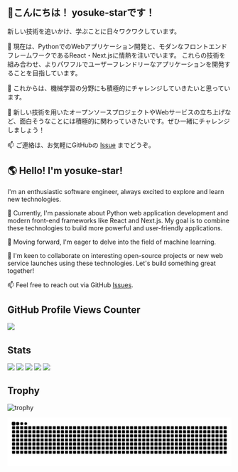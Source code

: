 ## 🙋こんにちは！ yosuke-starです！ 
新しい技術を追いかけ、学ぶことに日々ワクワクしています。

🔭 現在は、PythonでのWebアプリケーション開発と、モダンなフロントエンドフレームワークであるReact・Next.jsに情熱を注いでいます。
これらの技術を組み合わせ、よりパワフルでユーザーフレンドリーなアプリケーションを開発することを目指しています。

🌱 これからは、機械学習の分野にも積極的にチャレンジしていきたいと思っています。

👯 新しい技術を用いたオープンソースプロジェクトやWebサービスの立ち上げなど、面白そうなことには積極的に関わっていきたいです。ぜひ一緒にチャレンジしましょう！

📫 ご連絡は、お気軽にGitHubの [Issue](https://github.com/yosuke-star/yosuke-star/issues) までどうぞ。

## 🌎 Hello! I'm yosuke-star!
I'm an enthusiastic software engineer, always excited to explore and learn new technologies.

🔭 Currently, I'm passionate about Python web application development and modern front-end frameworks like React and Next.js. My goal is to combine these technologies to build more powerful and user-friendly applications.

🌱 Moving forward, I'm eager to delve into the field of machine learning.

👯 I'm keen to collaborate on interesting open-source projects or new web service launches using these technologies. Let's build something great together!

📫 Feel free to reach out via GitHub [Issues](https://github.com/yosuke-star/yosuke-star/issues).

## GitHub Profile Views Counter
![](https://komarev.com/ghpvc/?username=yosuke-star)

## Stats
![](http://github-profile-summary-cards.vercel.app/api/cards/profile-details?username=yosuke-star&theme=dracula)
![](http://github-profile-summary-cards.vercel.app/api/cards/repos-per-language?username=yosuke-star&theme=dracula)
![](http://github-profile-summary-cards.vercel.app/api/cards/most-commit-language?username=yosuke-star&theme=dracula)
![](http://github-profile-summary-cards.vercel.app/api/cards/stats?username=yosuke-star&theme=dracula)
![](http://github-profile-summary-cards.vercel.app/api/cards/productive-time?username=yosuke-star&theme=dracula&utcOffset=9)

## Trophy
![trophy](https://github-profile-trophy.vercel.app/?username=yosuke-star&theme=dracula)


<p align="center">
  <img src="https://raw.githubusercontent.com/yosuke-star/yosuke-star/output/github-contribution-grid-snake.svg" alt="GitHub Contribution Snake" />
</p>
